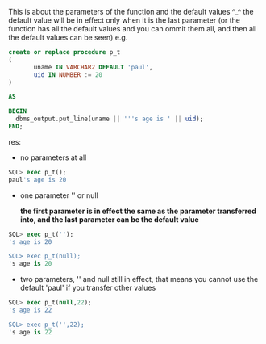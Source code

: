 This is about the parameters of the function and the default values ^_^
the default value will be in effect only when it is the last parameter (or the function has  all the default values and you can ommit them all, and then all the default values can be seen)
e.g.  

```sql
create or replace procedure p_t
(
       uname IN VARCHAR2 DEFAULT 'paul',
       uid IN NUMBER := 20
)

AS

BEGIN
  dbms_output.put_line(uname || '''s age is ' || uid);
END;
```

res:

- no parameters at all

```sql
SQL> exec p_t();
paul's age is 20
```

- one parameter ''  or null 

   **the first parameter is in effect the same as the parameter transferred into, and the last parameter can be the default value**

``` sql
SQL> exec p_t('');
's age is 20

SQL> exec p_t(null);
's age is 20
```

- two parameters, '' and null still in effect, that means you cannot use the default 'paul' if you transfer other values

```sql
SQL> exec p_t(null,22);
's age is 22

SQL> exec p_t('',22);
's age is 22
```


